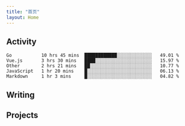 ```yaml
---
title: "首页"
layout: Home
---
```


## Activity
<!--START_SECTION:waka-->
```text
Go           10 hrs 45 mins  ████████████░░░░░░░░░░░░░   49.01 % 
Vue.js       3 hrs 30 mins   ████░░░░░░░░░░░░░░░░░░░░░   15.97 % 
Other        2 hrs 21 mins   ██░░░░░░░░░░░░░░░░░░░░░░░   10.77 % 
JavaScript   1 hr 20 mins    █░░░░░░░░░░░░░░░░░░░░░░░░   06.13 % 
Markdown     1 hr 3 mins     █░░░░░░░░░░░░░░░░░░░░░░░░   04.82 %
```
<!--END_SECTION:waka-->

## Writing
<PindedPosts />

## Projects
<Projects />